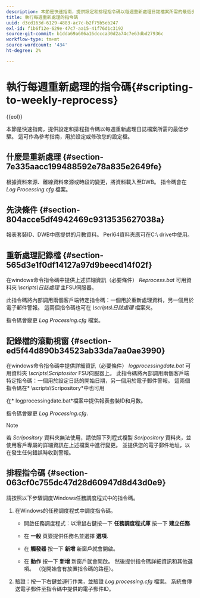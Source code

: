 ```yaml
---
description: 本節是快速指南，提供設定和排程指令碼以每週重新處理日誌檔案所需的最低步驟。 這可作為參考指南，用於設定或修改您的設定檔。
title: 執行每週重新處理的指令碼
uuid: d3cd163d-6129-4883-ac7c-b2f75b5eb247
exl-id: f1b6f12e-629e-47c7-aa15-41f76d1c3192
source-git-commit: b1dda69a606a16dccca30d2a74c7e63dbd27936c
workflow-type: tm+mt
source-wordcount: '434'
ht-degree: 2%

---
```


# 執行每週重新處理的指令碼{#scripting-to-weekly-reprocess}

{{eol}}

本節是快速指南，提供設定和排程指令碼以每週重新處理日誌檔案所需的最低步驟。 這可作為參考指南，用於設定或修改您的設定檔。

## 什麼是重新處理 {#section-7e335aacc199488592e78a835e2649fe}

根據資料來源、離線資料來源或時段的變更，將資料載入至DWB。 指令碼會在 *Log Processing.cfg* 檔案。

## 先決條件 {#section-804acce5df4942469c9313535627038a}

報表套裝ID、DWB中應提供的月數資料。 Perl64資料夾應可在C:\ drive中使用。

## 重新處理記錄檔 {#section-565d3e1f0df14127a97d9beecd14f02f}

在windows命令指令碼中提供上述詳細資訊（必要條件） *Reprocess.bat* 可用資料夾 *\scripts\日誌處理* 主FSU伺服器。

此指令碼將內部調用兩個客戶端特定指令碼：一個用於重新處理資料，另一個用於電子郵件警報。 這兩個指令碼也可在 *\scripts\日誌處理* 檔案夾。

指令碼會變更 *Log Processing.cfg* 檔案。

## 記錄檔的滾動視窗 {#section-ed5f44d890b34523ab33da7aa0ae3990}

在windows命令指令碼中提供詳細資訊（必要條件） *logprocessingdate.bat* 可用資料夾 *\scripts\Scriptositor* FSU伺服器上。 此指令碼將內部調用兩個客戶端特定指令碼：一個用於設定日誌的開始日期，另一個用於電子郵件警報。 這兩個指令碼在* \scripts\Scripository*中也可用

在* logprocessingdate.bat*檔案中提供報表套裝ID和月數。

指令碼會變更 *Log Processing.cfg*.

>[!NOTE]
>
>若 *Scripository* 資料夾無法使用，請依照下列程式複製 *Scripository* 資料夾，並使用客戶專屬的詳細資訊在上述檔案中進行變更。 並提供您的電子郵件地址，以在發生任何錯誤時收到警報。

## 排程指令碼 {#section-063cf0c755dc47d28d60947d8d43d0e9}

請按照以下步驟調度Windows任務調度程式中的指令碼。

1. 在Windows的任務調度程式中調度指令碼。

   * 開啟任務調度程式：以滑鼠右鍵按一下 **任務調度程式庫** 按一下 **建立任務**.

   * 在 **一般** 頁簽提供任務名並選擇 **選項**.

   * 在 **觸發器** 按一下 **新增** 新窗戶就會開啟。

   * 在 **動作** 按一下 **新增** 新窗戶就會開啟。 然後提供指令碼詳細資訊和其他選項。 （從開始會有放置指令碼的路徑）。

1. 驗證：按一下右鍵並運行作業，並驗證 *Log processing.cfg* 檔案。 系統會傳送電子郵件至指令碼中提供的電子郵件ID。

